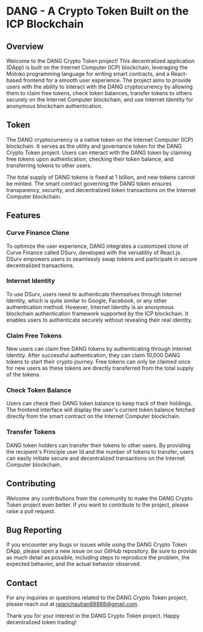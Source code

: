 # DANG - A Crypto Token Built on the ICP Blockchain

## Overview

Welcome to the DANG Crypto Token project! This decentralized application (DApp) is built on the Internet Computer (ICP) blockchain, leveraging the Motoko programming language for writing smart contracts, and a React-based frontend for a smooth user experience. The project aims to provide users with the ability to interact with the DANG cryptocurrency by allowing them to claim free tokens, check token balances, transfer tokens to others securely on the Internet Computer blockchain, and use Internet Identity for anonymous blockchain authentication.

## Token

The DANG cryptocurrency is a native token on the Internet Computer (ICP) blockchain. It serves as the utility and governance token for the DANG Crypto Token project. Users can interact with the DANG token by claiming free tokens upon authentication, checking their token balance, and transferring tokens to other users.

The total supply of DANG tokens is fixed at 1 billion, and new tokens cannot be minted. The smart contract governing the DANG token ensures transparency, security, and decentralized token transactions on the Internet Computer blockchain.

## Features

### Curve Finance Clone

To optimize the user experience, DANG integrates a customized clone of Curve Finance called DSurv, developed with the versatility of React.js. DSurv empowers users to seamlessly swap tokens and participate in secure decentralized transactions.

### Internet Identity

To use DSurv, users need to authenticate themselves through Internet Identity, which is quite similar to Google, Facebook, or any other authentication method. However, Internet Identity is an anonymous blockchain authentication framework supported by the ICP blockchain. It enables users to authenticate securely without revealing their real identity.

### Claim Free Tokens

New users can claim free DANG tokens by authenticating through Internet Identity. After successful authentication, they can claim 10,000 DANG tokens to start their crypto journey. Free tokens can only be claimed once for new users as these tokens are directly transferred from the total supply of the tokens.

### Check Token Balance

Users can check their DANG token balance to keep track of their holdings. The frontend interface will display the user's current token balance fetched directly from the smart contract on the Internet Computer blockchain.

### Transfer Tokens

DANG token holders can transfer their tokens to other users. By providing the recipient's Principle user Id and the number of tokens to transfer, users can easily initiate secure and decentralized transactions on the Internet Computer blockchain.

## Contributing

Welcome any contributions from the community to make the DANG Crypto Token project even better. If you want to contribute to the project, please raise a pull request.

## Bug Reporting

If you encounter any bugs or issues while using the DANG Crypto Token DApp, please open a new issue on our GitHub repository. Be sure to provide as much detail as possible, including steps to reproduce the problem, the expected behavior, and the actual behavior observed.

## Contact

For any inquiries or questions related to the DANG Crypto Token project, please reach out at rajanchauhan88888@gmail.com.

Thank you for your interest in the DANG Crypto Token project. Happy decentralized token trading!
